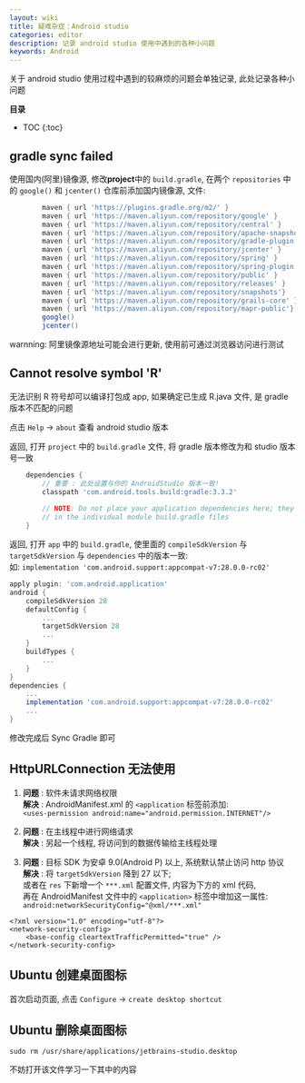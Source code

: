 ```yaml
---
layout: wiki
title: 疑难杂症：Android studio
categories: editor
description: 记录 android studio 使用中遇到的各种小问题
keywords: Android
---
```


关于 android studio 使用过程中遇到的较麻烦的问题会单独记录, 此处记录各种小问题

**目录**

* TOC
{:toc}

## gradle sync failed

使用国内(阿里)镜像源, 修改**project**中的 `build.gradle`, 在两个 `repositories` 中的 `google()` 和 `jcenter()` 仓库前添加国内镜像源, 文件:  

```gradle
        maven { url 'https://plugins.gradle.org/m2/' }
        maven { url 'https://maven.aliyun.com/repository/google' }
        maven { url 'https://maven.aliyun.com/repository/central' }
        maven { url 'https://maven.aliyun.com/repository/apache-snapshots' }
        maven { url 'https://maven.aliyun.com/repository/gradle-plugin' }
        maven { url 'https://maven.aliyun.com/repository/jcenter' }
        maven { url 'https://maven.aliyun.com/repository/spring' }
        maven { url 'https://maven.aliyun.com/repository/spring-plugin' }
        maven { url 'https://maven.aliyun.com/repository/public' }
        maven { url 'https://maven.aliyun.com/repository/releases' }
        maven { url 'https://maven.aliyun.com/repository/snapshots'}
        maven { url 'https://maven.aliyun.com/repository/grails-core' }
        maven { url 'https://maven.aliyun.com/repository/mapr-public'}
        google()
        jcenter()
```

warnning: 阿里镜像源地址可能会进行更新, 使用前可通过浏览器访问进行测试

## Cannot resolve symbol 'R'

无法识别 R 符号却可以编译打包成 app, 如果确定已生成 R.java 文件, 是 gradle 版本不匹配的问题  

点击 `Help` -> `about` 查看 android studio 版本  

返回, 打开 `project` 中的 `build.gradle` 文件, 将 gradle 版本修改为和 studio 版本号一致  

```gradle
    dependencies {
        // 重要 : 此处设置与你的 AndroidStudio 版本一致!
        classpath 'com.android.tools.build:gradle:3.3.2'
		
        // NOTE: Do not place your application dependencies here; they belong
        // in the individual module build.gradle files
    }
```

返回, 打开 `app` 中的 `build.gradle`, 使里面的 `compileSdkVersion` 与 `targetSdkVersion` 与 `dependencies` 中的版本一致:  
如: `implementation 'com.android.support:appcompat-v7:28.0.0-rc02'`

```gradle
apply plugin: 'com.android.application'
android {
    compileSdkVersion 28
    defaultConfig {
		...
        targetSdkVersion 28
		...
    }
    buildTypes {
        ...
    }
}
dependencies {
	...
    implementation 'com.android.support:appcompat-v7:28.0.0-rc02'
	...
}
```

修改完成后 Sync Gradle 即可

## HttpURLConnection 无法使用

1. **问题** : 软件未请求网络权限  
**解决** : AndroidManifest.xml 的 `<application` 标签前添加:   
`<uses-permission android:name="android.permission.INTERNET"/>`

2. **问题** : 在主线程中进行网络请求  
**解决** : 另起一个线程, 将访问到的数据传输给主线程处理

3. **问题** : 目标 SDK 为安卓 9.0(Android P) 以上, 系统默认禁止访问 http 协议  
**解决** : 将 `targetSdkVersion` 降到 27 以下;  
或者在 `res` 下新增一个 `***.xml` 配置文件, 内容为下方的 xml 代码,  
再在 AndroidManifest 文件中的 `<application>` 标签中增加这一属性:  
`android:networkSecurityConfig="@xml/***.xml"`

```
<?xml version="1.0" encoding="utf-8"?>
<network-security-config>
	<base-config cleartextTrafficPermitted="true" />
</network-security-config>
```

## Ubuntu 创建桌面图标

首次启动页面, 点击 `Configure` -> `create desktop shortcut`

## Ubuntu 删除桌面图标

`sudo rm /usr/share/applications/jetbrains-studio.desktop`

不妨打开该文件学习一下其中的内容
